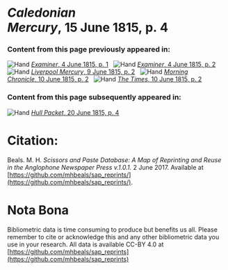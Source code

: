 # *Caledonian Mercury*, 15 June 1815, p. 4  
  
### Content from this page previously appeared in:  
![Hand](http://scissorsandpaste.net/wp-content/uploads/2017/06/smallhandpointer.png) [*Examiner*, 4 June 1815, p. 1](https://mhbeals.github.io/sap_html/Examiner/Examiner-4-June-1815-p-1)  
![Hand](http://scissorsandpaste.net/wp-content/uploads/2017/06/smallhandpointer.png) [*Examiner*, 4 June 1815, p. 2](https://mhbeals.github.io/sap_html/Examiner/Examiner-4-June-1815-p-2)  
![Hand](http://scissorsandpaste.net/wp-content/uploads/2017/06/smallhandpointer.png) [*Liverpool Mercury*, 9 June 1815, p. 2](https://mhbeals.github.io/sap_html/Liverpool-Mercury/Liverpool-Mercury-9-June-1815-p-2)  
![Hand](http://scissorsandpaste.net/wp-content/uploads/2017/06/smallhandpointer.png) [*Morning Chronicle*, 10 June 1815, p. 2](https://mhbeals.github.io/sap_html/Morning-Chronicle/Morning-Chronicle-10-June-1815-p-2)  
![Hand](http://scissorsandpaste.net/wp-content/uploads/2017/06/smallhandpointer.png) [*The Times*, 10 June 1815, p. 2](https://mhbeals.github.io/sap_html/The-Times/The-Times-10-June-1815-p-2)  
  
### Content from this page subsequently appeared in:  
![Hand](http://scissorsandpaste.net/wp-content/uploads/2017/06/smallhandpointer.png) [*Hull Packet*, 20 June 1815, p. 4](https://mhbeals.github.io/sap_html/Hull-Packet/Hull-Packet-20-June-1815-p-4)  


# Citation: 

Beals. M. H. *Scissors and Paste Database: A Map of Reprinting and Reuse in the Anglophone Newspaper Press v.1.0.1.* 2 June 2017. Available at [https://github.com/mhbeals/sap_reprints/](https://github.com/mhbeals/sap_reprints/). 

# Nota Bona

Bibliometric data is time consuming to produce but benefits us all. Please remember to cite or acknowledge this and any other bibliometric data you use in your research. All data is available CC-BY 4.0 at [https://github.com/mhbeals/sap_reprints](https://github.com/mhbeals/sap_reprints)